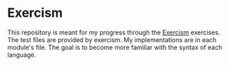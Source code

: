 Exercism
========

This repository is meant for my progress through the
[Exercism](http://exercism.io) exercises. The test files are provided by
exercism. My implementations are in each module's file. The goal is to become
more familiar with the syntax of each language.
